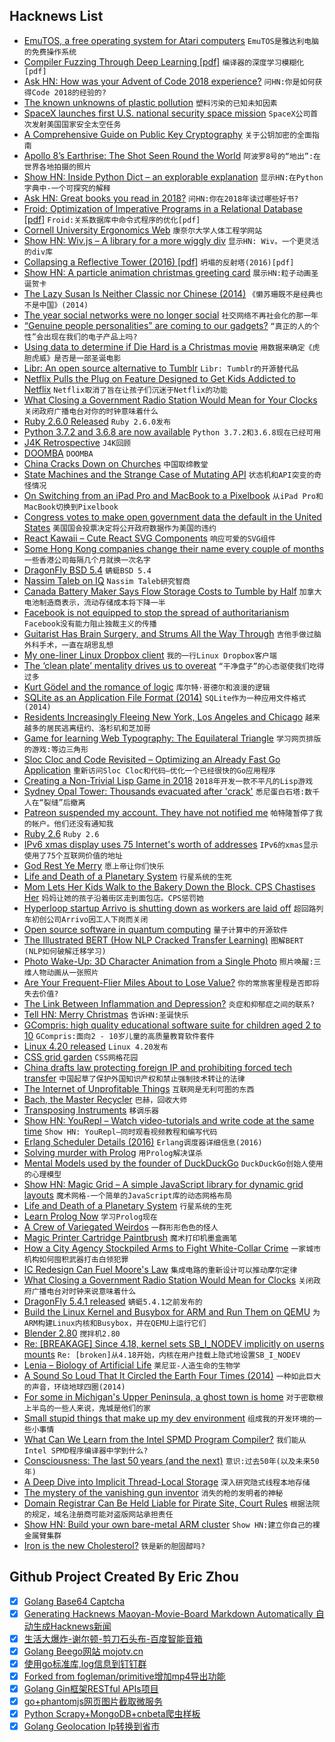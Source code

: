 ## Hacknews List


- [EmuTOS, a free operating system for Atari computers](https://github.com/emutos/emutos)  `EmuTOS是雅达利电脑的免费操作系统`
- [Compiler Fuzzing Through Deep Learning [pdf]](http://homepages.inf.ed.ac.uk/hleather/publications/2018_deepfuzzing_issta.pdf)  `编译器的深度学习模糊化[pdf]`
- [Ask HN: How was your Advent of Code 2018 experience?](item?id=18756313)  `问HN:你是如何获得Code 2018的经验的?`
- [The known unknowns of plastic pollution](https://www.economist.com/international/2018/03/03/the-known-unknowns-of-plastic-pollution)  `塑料污染的已知未知因素`
- [SpaceX launches first U.S. national security space mission](https://www.reuters.com/article/us-space-spacex-launch/spacex-launches-first-u-s-national-security-space-mission-idUSKCN1OM0D9)  `SpaceX公司首次发射美国国家安全太空任务`
- [A Comprehensive Guide on Public Key Cryptography](https://medium.com/blockwhat/public-key-cryptography-a-comprehensive-guide-1e8489e08104)  `关于公钥加密的全面指南`
- [Apollo 8’s Earthrise: The Shot Seen Round the World](https://www.nytimes.com/2018/12/21/science/earthrise-moon-apollo-nasa.html)  `阿波罗8号的“地出”:在世界各地拍摄的照片`
- [Show HN: Inside Python Dict – an explorable explanation](https://just-taking-a-ride.com/inside_python_dict/)  `显示HN:在Python字典中-一个可探究的解释`
- [Ask HN: Great books you read in 2018?](item?id=18756879)  `问HN:你在2018年读过哪些好书?`
- [Froid: Optimization of Imperative Programs in a Relational Database [pdf]](http://www.vldb.org/pvldb/vol11/p432-ramachandra.pdf)  `Froid:关系数据库中命令式程序的优化[pdf]`
- [Cornell University Ergonomics Web](http://ergo.human.cornell.edu/)  `康奈尔大学人体工程学网站`
- [Show HN: Wiv.js – A library for a more wiggly div](https://jjkaufman.github.io/wiv.js/)  `显示HN: Wiv。一个更灵活的div库`
- [Collapsing a Reflective Tower (2016) [pdf]](http://lampwww.epfl.ch/~amin/doc/lms-black.pdf)  `坍塌的反射塔(2016)[pdf]`
- [Show HN: A particle animation christmas greeting card](https://2018.9elements.com/)  `展示HN:粒子动画圣诞贺卡`
- [The Lazy Susan Is Neither Classic nor Chinese (2014)](https://www.smithsonianmag.com/arts-culture/lazy-susan-classic-centerpiece-chinese-restaurants-neither-classic-nor-chinese-180949844/)  `《懒苏珊既不是经典也不是中国》(2014)`
- [The year social networks were no longer social](https://techcrunch.com/2018/12/23/the-year-social-networks-were-no-longer-social/)  `社交网络不再社会化的那一年`
- [“Genuine people personalities” are coming to our gadgets?](https://arstechnica.com/gadgets/2018/12/douglas-adams-was-right-get-ready-to-talk-with-digital-personalities/)  `“真正的人的个性”会出现在我们的电子产品上吗?`
- [Using data to determine if Die Hard is a Christmas movie](https://stephenfollows.com/using-data-to-determine-if-die-hard-is-a-christmas-movie)  `用数据来确定《虎胆虎威》是否是一部圣诞电影`
- [Libr: An open source alternative to Tumblr](https://librapp.com)  `Libr: Tumblr的开源替代品`
- [Netflix Pulls the Plug on Feature Designed to Get Kids Addicted to Netflix](https://www.vanityfair.com/hollywood/2018/03/netflix-patch-testing-kids-binge-watching)  `Netflix取消了旨在让孩子们沉迷于Netflix的功能`
- [What Closing a Government Radio Station Would Mean for Your Clocks](https://www.npr.org/2018/08/25/641835302/what-closing-a-government-radio-station-would-mean-for-your-clocks)  `关闭政府广播电台对你的时钟意味着什么`
- [Ruby 2.6.0 Released](https://www.ruby-lang.org/en/news/2018/12/25/ruby-2-6-0-released/)  `Ruby 2.6.0发布`
- [Python 3.7.2 and 3.6.8 are now available](https://pythoninsider.blogspot.com/2018/12/python-372-and-368-are-now-available.html)  `Python 3.7.2和3.6.8现在已经可用`
- [J4K Retrospective](https://meatfighter.com/java4k/)  `J4K回顾`
- [DOOMBA](http://richwhitehouse.com/index.php?postid=72)  `DOOMBA`
- [China Cracks Down on Churches](https://www.nytimes.com/2018/12/25/world/asia/china-christmas-church-crackdown.html)  `中国取缔教堂`
- [State Machines and the Strange Case of Mutating API](http://250bpm.com/blog:142)  `状态机和API突变的奇怪情况`
- [On Switching from an iPad Pro and MacBook to a Pixelbook](http://www.speirs.org/blog/2018/11/30/on-switching-from-an-ipad-pro-and-a-macbook-to-a-pixelbook)  `从iPad Pro和MacBook切换到Pixelbook`
- [Congress votes to make open government data the default in the United States](https://e-pluribusunum.org/2018/12/21/congress-made-open-government-data-the-default-in-the-united-states/)  `美国国会投票决定将公开政府数据作为美国的违约`
- [React Kawaii – Cute React SVG Components](https://react-kawaii.now.sh/)  `响应可爱的SVG组件`
- [Some Hong Kong companies change their name every couple of months](https://blog.dataguru.hk/2018/12/24/some-hong-kong-companies-change-their-name-every-couple-of-months-why/)  `一些香港公司每隔几个月就换一次名字`
- [DragonFly BSD 5.4](https://www.dragonflybsd.org/release54/)  `蜻蜓BSD 5.4`
- [Nassim Taleb on IQ](https://threadreaderapp.com/thread/1076845397795065856.html)  `Nassim Taleb研究智商`
- [Canada Battery Maker Says Flow Storage Costs to Tumble by Half](https://www.bloomberg.com/news/articles/2018-12-24/canada-battery-maker-says-flow-storage-costs-to-tumble-by-half)  `加拿大电池制造商表示，流动存储成本将下降一半`
- [Facebook is not equipped to stop the spread of authoritarianism](https://techcrunch.com/2018/12/24/facebook-government-silence-dissent-authoritarianism/)  `Facebook没有能力阻止独裁主义的传播`
- [Guitarist Has Brain Surgery, and Strums All the Way Through](https://www.nytimes.com/2018/12/21/world/africa/south-africa-guitarist-brain-surgery.html)  `吉他手做过脑外科手术，一直在胡思乱想`
- [My one-liner Linux Dropbox client](http://lpan.io/one-liner-dropbox-client/)  `我的一行Linux Dropbox客户端`
- [The ‘clean plate’ mentality drives us to overeat](https://news.vanderbilt.edu/2018/11/27/the-clean-plate-mentality-drives-us-to-overeat-to-go-bags-can-help/)  `“干净盘子”的心态驱使我们吃得过多`
- [Kurt Gödel and the romance of logic](https://www.prospectmagazine.co.uk/magazine/kurt-godel-and-the-romance-of-logic)  `库尔特·哥德尔和浪漫的逻辑`
- [SQLite as an Application File Format (2014)](https://www.sqlite.org/appfileformat.html)  `SQLite作为一种应用文件格式(2014)`
- [Residents Increasingly Fleeing New York, Los Angeles and Chicago](https://www.bloomberg.com/news/articles/2018-12-14/chicago-exodus-sees-city-shrink-by-156-daily-demographic-trends)  `越来越多的居民逃离纽约、洛杉矶和芝加哥`
- [Game for learning Web Typography: The Equilateral Triangle](https://betterwebtype.com/triangle)  `学习网页排版的游戏:等边三角形`
- [Sloc Cloc and Code Revisited – Optimizing an Already Fast Go Application](https://boyter.org/posts/sloc-cloc-code-performance/)  `重新访问Sloc Cloc和代码—优化一个已经很快的Go应用程序`
- [Creating a Non-Trivial Lisp Game in 2018](https://defungames.com/2018/12/creating-a-non-trivial-lisp-game-in-2018/)  `2018年开发一款不平凡的Lisp游戏`
- [Sydney Opal Tower: Thousands evacuated after &#39;crack&#39;](https://www.bbc.co.uk/news/world-australia-46671811)  `悉尼蛋白石塔:数千人在“裂缝”后撤离`
- [Patreon suspended my account. They have not notified me](https://twitter.com/Scott_Helme/status/1077254028453654529)  `帕特隆暂停了我的帐户。他们还没有通知我`
- [Ruby 2.6](https://anamaria.martinezgomez.name/2018/12/21/ruby2_6.html)  `Ruby 2.6`
- [IPv6 xmas display uses 75 Internet&#39;s worth of addresses](https://hackaday.com/2018/12/24/ipv6-christmas-display-uses-75-internets-worth-of-addresses/)  `IPv6的xmas显示使用了75个互联网价值的地址`
- [God Rest Ye Merry](http://crookedhouse.org/grym-home/)  `愿上帝让你们快乐`
- [Life and Death of a Planetary System](https://exoplanets.nasa.gov/life-and-death/intro/?linkId=61189049)  `行星系统的生死`
- [Mom Lets Her Kids Walk to the Bakery Down the Block. CPS Chastises Her](https://letgrow.org/mom-lets-her-kids-walk-to-the-bakery-down-the-block-child-protective-services-tells-her-never-again-till-they-are-12/)  `妈妈让她的孩子沿着街区走到面包店。CPS惩罚她`
- [Hyperloop startup Arrivo is shutting down as workers are laid off](https://www.theverge.com/platform/amp/2018/12/14/18128848/hyperloop-arrivo-furloughs-layoffs-money-trouble)  `超回路列车初创公司Arrivo因工人下岗而关闭`
- [Open source software in quantum computing](https://journals.plos.org/plosone/article?id=10.1371/journal.pone.0208561)  `量子计算中的开源软件`
- [The Illustrated BERT (How NLP Cracked Transfer Learning)](https://jalammar.github.io/illustrated-bert/)  `图解BERT (NLP如何破解迁移学习)`
- [Photo Wake-Up: 3D Character Animation from a Single Photo](https://grail.cs.washington.edu/projects/wakeup/)  `照片唤醒:三维人物动画从一张照片`
- [Are Your Frequent-Flier Miles About to Lose Value?](https://www.wsj.com/articles/are-your-frequent-flier-miles-about-to-lose-value-11545228909)  `你的常旅客里程是否即将失去价值?`
- [The Link Between Inflammation and Depression?](https://medium.com/s/story/the-link-between-inflammation-and-depression-a6e0d5c98639)  `炎症和抑郁症之间的联系?`
- [Tell HN: Merry Christmas](item?id=18757028)  `告诉HN:圣诞快乐`
- [GCompris: high quality educational software suite for children aged 2 to 10](https://gcompris.net/index-en.html)  `GCompris:面向2 - 10岁儿童的高质量教育软件套件`
- [Linux 4.20 released](https://lkml.org/lkml/2018/12/23/187)  `Linux 4.20发布`
- [CSS grid garden](http://cssgridgarden.com/#en)  `CSS网格花园`
- [China drafts law protecting foreign IP and prohibiting forced tech transfer](https://www.scmp.com/economy/china-economy/article/2179368/china-drafts-law-protecting-foreign-intellectual-property-and)  `中国起草了保护外国知识产权和禁止强制技术转让的法律`
- [The Internet of Unprofitable Things](http://strugglers.net/~andy/blog/2018/12/24/the-internet-of-unprofitable-things/)  `互联网是无利可图的东西`
- [Bach, the Master Recycler](https://www.nybooks.com/articles/2018/12/20/bach-master-recycler/)  `巴赫，回收大师`
- [Transposing Instruments](https://opencurriculum.org/5567/transposing-instruments/)  `移调乐器`
- [Show HN: YouRepl – Watch video-tutorials and write code at the same time](https://yourepl.tumblr.com/post/180936303347/announcing-yourepl)  `Show HN: YouRepl—同时观看视频教程和编写代码`
- [Erlang Scheduler Details (2016)](https://hamidreza-s.github.io/erlang/scheduling/real-time/preemptive/migration/2016/02/09/erlang-scheduler-details.html)  `Erlang调度器详细信息(2016)`
- [Solving murder with Prolog](https://xmonader.github.io/prolog/2018/12/21/solving-murder-prolog.html)  `用Prolog解决谋杀`
- [Mental Models used by the founder of DuckDuckGo](https://medium.com/@yegg/mental-models-i-find-repeatedly-useful-936f1cc405d)  `DuckDuckGo创始人使用的心理模型`
- [Show HN: Magic Grid – A simple JavaScript library for dynamic grid layouts](https://github.com/e-oj/Magic-Grid)  `魔术网格-一个简单的JavaScript库的动态网格布局`
- [Life and Death of a Planetary System](https://exoplanets.nasa.gov/life-and-death/intro/)  `行星系统的生死`
- [Learn Prolog Now](http://www.learnprolognow.org/lpnpage.php?pageid=online)  `学习Prolog现在`
- [A Crew of Variegated Weirdos](https://harpers.org/archive/2019/01/a-crew-of-variegated-weirdos/)  `一群形形色色的怪人`
- [Magic Printer Cartridge Paintbrush](http://spritesmods.com/?art=magicbrush)  `魔术打印机墨盒画笔`
- [How a City Agency Stockpiled Arms to Fight White-Collar Crime](https://www.nytimes.com/2018/12/21/nyregion/doi-mark-peters-nyc-militarization.html)  `一家城市机构如何囤积武器打击白领犯罪`
- [IC Redesign Can Fuel Moore&#39;s Law](https://www.eetimes.com/author.asp?section_id=36&amp;doc_id=1334104)  `集成电路的重新设计可以推动摩尔定律`
- [What Closing a Government Radio Station Would Mean for Clocks](https://www.voanews.com/a/time-may-be-running-out-for-millions-of-clocks/4554376.html)  `关闭政府广播电台对时钟来说意味着什么`
- [DragonFly 5.4.1 released](https://www.dragonflydigest.com/2018/12/24/22268.html)  `蜻蜓5.4.1之前发布的`
- [Build the Linux Kernel and Busybox for ARM and Run Them on QEMU](https://www.centennialsoftwaresolutions.com/blog/build-the-linux-kernel-and-busybox-for-arm-and-run-them-on-qemu)  `为ARM构建Linux内核和Busybox，并在QEMU上运行它们`
- [Blender 2.80](https://www.blender.org/2-8/)  `搅拌机2.80`
- [Re: [BREAKAGE] Since 4.18, kernel sets SB_I_NODEV implicitly on userns mounts](https://lkml.org/lkml/2018/12/22/221)  `Re: [broken]从4.18开始，内核在用户挂载上隐式地设置SB_I_NODEV`
- [Lenia – Biology of Artificial Life](https://arxiv.org/abs/1812.05433)  `莱尼亚-人造生命的生物学`
- [A Sound So Loud That It Circled the Earth Four Times (2014)](http://nautil.us/blog/the-sound-so-loud-that-it-circled-the-earth-four-times)  `一种如此巨大的声音，环绕地球四圈(2014)`
- [For some in Michigan&#39;s Upper Peninsula, a ghost town is home](https://www.freep.com/story/news/columnists/john-carlisle/2018/02/16/upper-peninsula-ghost-town-homes/1034513001/)  `对于密歇根上半岛的一些人来说，鬼城是他们的家`
- [Small stupid things that make up my dev environment](http://rachelbythebay.com/w/2018/12/21/env/)  `组成我的开发环境的一些小事情`
- [What Can We Learn from the Intel SPMD Program Compiler?](https://software.intel.com/en-us/blogs/2018/12/17/what-can-we-learn-from-the-intel-spmd-program-compiler)  `我们能从Intel SPMD程序编译器中学到什么?`
- [Consciousness: The last 50 years (and the next)](https://journals.sagepub.com/doi/10.1177/2398212818816019)  `意识:过去50年(以及未来50年)`
- [A Deep Dive into Implicit Thread-Local Storage](https://chao-tic.github.io/blog/2018/12/25/tls)  `深入研究隐式线程本地存储`
- [The mystery of the vanishing gun inventor](https://www.bbc.com/news/magazine-23709471)  `消失的枪的发明者的神秘`
- [Domain Registrar Can Be Held Liable for Pirate Site, Court Rules](https://torrentfreak.com/domain-registrar-can-be-held-liable-for-pirate-site-court-rules-181224/)  `根据法院的规定，域名注册商可能对盗版网站承担责任`
- [Show HN: Build your own bare-metal ARM cluster](https://blog.alexellis.io/build-your-own-bare-metal-arm-cluster/)  `Show HN:建立你自己的裸金属臂集群`
- [Iron is the new Cholesterol?](http://nautil.us/issue/67/reboot/iron-is-the-new-cholesterol)  `铁是新的胆固醇吗?`

## Github Project Created By Eric Zhou

- [x] [Golang Base64 Captcha](https://github.com/mojocn/base64Captcha)
- [x] [Generating Hacknews Maoyan-Movie-Board Markdown Automatically 自动生成Hacknews新闻](https://github.com/dejavuzhou/md-genie)
- [x] [生活大爆炸-谢尔顿-剪刀石头布-百度智能音箱](https://github.com/mojocn/dueros-bang-game)
- [x] [Golang Beego网站 mojotv.cn](https://github.com/mojocn/www.mojotv.cn)
- [x] [使用go标准库,log信息到钉钉群](https://github.com/mojocn/dooger)
- [x] [Forked from fogleman/primitive增加mp4导出功能](https://github.com/mojocn/primitive)
- [x] [Golang Gin框架RESTful APIs项目](https://github.com/JJJJJJJerk/ezier-golang-web-api-framework)
- [x] [go+phantomjs网页图片截取微服务](https://github.com/mojocn/screen_shot)
- [x] [Python Scrapy+MongoDB+cnbeta爬虫样板](https://github.com/mojocn/scrapy_mongodb_boilerplate_cnbeta)
- [x] [Golang Geolocation Ip转换到省市](https://github.com/mojocn/ip2location)